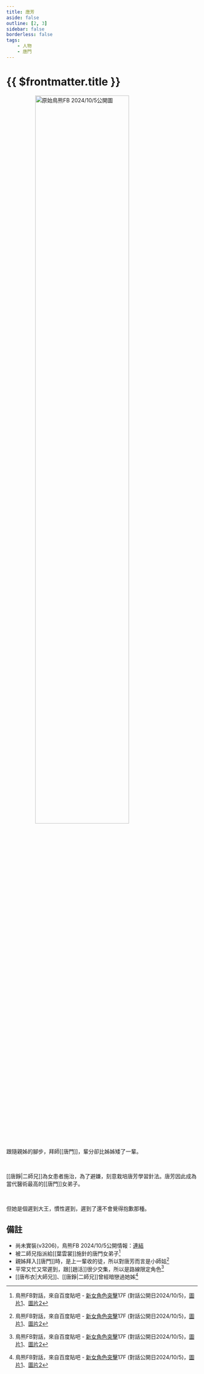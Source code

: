 ```yaml
---
title: 唐芳
aside: false
outline: [2, 3]
sidebar: false
borderless: false
tags:
    - 人物
    - 唐門
---
```


# {{ $frontmatter.title }}

<img src="/images/characters/other14/facebook.png" alt="原始鳥熊FB 2024/10/5公開圖" style="display: block; margin-left: auto; margin-right: auto; width: 70%;">

<br>

跟隨親姊的腳步，拜師[[唐門]]，輩分卻比姊姊矮了一輩。

<br>

[[唐錚|二師兄]]為女患者施治，為了避嫌，刻意栽培唐芳學習針法。唐芳因此成為當代醫術最高的[[唐門]]女弟子。

<br>

但她是個遲到大王，慣性遲到，遲到了還不會覺得抱歉那種。

## 備註

- 尚未實裝(v3206)，鳥熊FB 2024/10/5公開情報：[連結](https://www.facebook.com/100076301525150/posts/554404723779574)
- 被二師兄指派給[[葉雲裳]]施針的唐門女弟子[^1]
- 親姊拜入[[唐門]]時，是上一輩收的徒，所以對唐芳而言是小師姑[^1]
- 平常又忙又常遲到，跟[[趙活]]很少交集，所以是路線限定角色[^1]
- [[唐布衣|大師兄]]、[[唐錚|二師兄]]曾經暗戀過她姊[^1]

[^1]: 鳥熊FB對話，來自百度貼吧 - [新女角色突擊](https://tieba.baidu.com/p/9205413054?pn=1)17F (對話公開日2024/10/5)，[圖片1](/images/reference/ref3_1.jpg)、[圖片2](/images/reference/ref3_2.jpg)